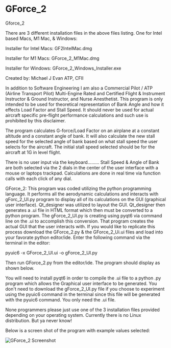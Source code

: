# GForce_2

Gforce_2

There are 3 different installation files in the above files listing. One for Intel based Macs, M1 Mac, & Windows:

Installer for Intel Macs: GF2IntelMac.dmg

Installer for M1 Macs: GForce_2_M1Mac.dmg

Installer for Windows: GForce_2_Windows_Installer.exe

Created by: Michael J Evan ATP, CFII                                                           

In addition to Software Engineering I am also a Commercial Pilot / ATP (Airline Transport Pilot) Multi-Engine Rated and
Certified Flight & Instrument Instructor & Ground Instructor, and Nurse Anesthetist. This program is only intended to be used for theoretical representation of Bank Angle and how it effects Load Factor and Stall Speed. It should never be used for actual aircraft specific pre-flight performance calculations and such use is prohibited
by this disclaimer.

The program calculates G-force/Load Factor on an airplane at a constant altitude and a constant angle of bank. It will also calculate the new stall speed for the selected angle of bank based on what stall speed the user selects for the aircraft. The initial stall speed selected should be for the aircraft at 1G in level flight.

There is no user input via the keyboard......... Stall Speed & Angle of Bank are both selected via the 2 dials in the center of the user interface with a mouse or laptops trackpad.  Calculations are done in real time via function calls with each click of any dial.

GForce_2: This program was coded utilizing the python programming language. It performs all the aerodynamic calculations and interacts with gForc_2_UI.py program to display all of its calculations on the GUI (graphical user interface). Qt_designer was utilized to layout the GUI. Qt_designer then generates a .ui file in HTML format which then must be converted to a python program. The gForce_2_UI.py is creating using pyqt6 via command line on the .ui to accomplish this conversion. That program creates the actual GUI that the user interacts with. If you would like to replicate this process download the GForce_2.py & the GForce_2_Ui.ui files and load into your favorate python editor/ide. Enter the following command via the terminal in the editor:

pyuic6 -x GForce_2_UI.ui -o gForce_2_UI.py

Then run GForce_2.py from the editor/ide.  The program should display as shown below.

You will need to install pyqt6 in order to compile the .ui file to a python .py program which allows the Graphical user interface to be generated. You don't need to download the gForce_2_UI.py file if you choose to experiment using the pyuic6 command in the terminal since this file will be generated with the pyuic6 command. You only need the .ui file.

None programmers please just use one of the 3 installation files provided depending on your operating system. Currently there is no Linux distribution. But ya never know!

Below is a screen shot of the program with example values selected:

![GForce_2 Screenshot](https://user-images.githubusercontent.com/49410936/165987633-46618654-ad2a-499e-8179-9ac31cacb54b.png)

